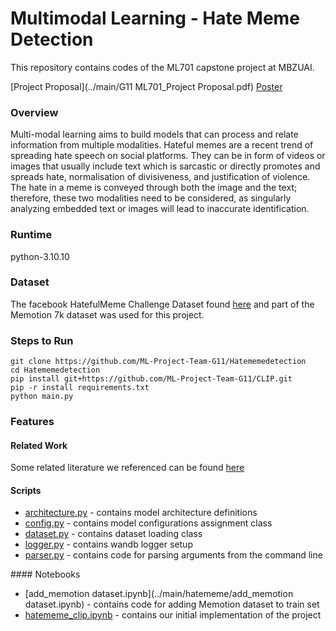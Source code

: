 # Multimodal Learning - Hate Meme Detection
This repository contains codes of the ML701 capstone project at MBZUAI. 

[Project Proposal](../main/G11 ML701_Project Proposal.pdf)  [Poster](../main/)


### Overview
<p>
  Multi-modal learning aims to build models that can process and relate information from multiple modalities. Hateful memes are a recent trend of spreading hate speech on social platforms. They can be in form of videos or images that usually include text which is sarcastic or directly promotes and spreads hate, normalisation of divisiveness, and justification of violence. The hate in a meme is conveyed through both the image and the text; therefore, these two modalities need to be considered, as singularly analyzing embedded text or images will lead to inaccurate identification.
</p>


### Runtime
python-3.10.10


### Dataset

<p> The facebook HatefulMeme Challenge Dataset found <a href="https://www.kaggle.com/datasets/williamberrios/hateful-memes">here</a>
and part of the Memotion 7k dataset was used for this project. </p>


### Steps to Run
```
git clone https://github.com/ML-Project-Team-G11/Hatememedetection
cd Hatememedetection
pip install git+https://github.com/ML-Project-Team-G11/CLIP.git
pip -r install requirements.txt
python main.py
```

### Features

#### Related Work 

Some related literature we referenced can be found [here](../main/Papers)

#### Scripts

* [architecture.py](../main/hatememe/architecture.py) - contains model architecture definitions
* [config.py](../main/hatememe/config.py) - contains model configurations assignment class
* [dataset.py](../main/hatememe/dataset.py) - contains dataset loading class
* [logger.py](../main/hatememe/logger.py) - contains wandb logger setup
* [parser.py](../main/hatememe/parser.py) - contains code for parsing arguments from the command line

#### Notebooks

* [add_memotion dataset.ipynb](../main/hatememe/add_memotion dataset.ipynb) - contains code for adding Memotion dataset to train set
* [hatememe_clip.ipynb](../main/hatememe/hatememe_clip.ipynb) - contains our initial implementation of the project
